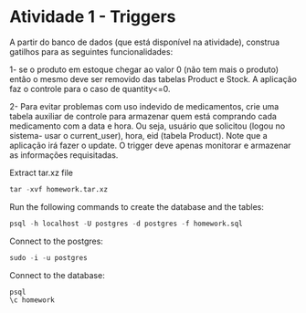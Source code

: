 # Atividade 1 - Triggers

A partir do banco de dados (que está disponível na atividade), construa gatilhos para as seguintes funcionalidades:

1- se o produto em estoque chegar ao valor 0 (não tem mais o produto) então o mesmo deve ser removido das tabelas Product e Stock. A aplicação faz o controle para o caso de quantity<=0.

2- Para evitar problemas com uso indevido de medicamentos, crie uma tabela auxiliar de controle para armazenar quem está comprando cada medicamento com a data e hora. Ou seja, usuário que solicitou (logou no sistema- usar o current_user), hora, eid (tabela Product). Note que a aplicação irá fazer o update. O trigger deve apenas monitorar e armazenar as informações requisitadas.


Extract tar.xz file
```sql
tar -xvf homework.tar.xz
```

Run the following commands to create the database and the tables:
```sql
psql -h localhost -U postgres -d postgres -f homework.sql
```

Connect to the postgres:
```sql
sudo -i -u postgres
```

Connect to the database:
```sql
psql
\c homework
```